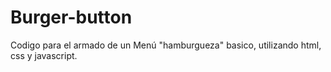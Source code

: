 # Burger-button
Codigo para el armado de un Menú "hamburgueza" basico, utilizando html, css y javascript.
